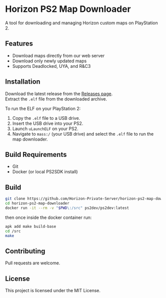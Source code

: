 # Horizon PS2 Map Downloader

A tool for downloading and managing Horizon custom maps on PlayStation 2.

## Features

- Download maps directly from our web server
- Download only newly updated maps
- Supports Deadlocked, UYA, and R&C3

## Installation

Download the latest release from the [Releases page](https://github.com/Horizon-Private-Server/horizon-ps2-map-downloader/releases).  
Extract the `.elf` file from the downloaded archive.

To run the ELF on your PlayStation 2:

1. Copy the `.elf` file to a USB drive.
2. Insert the USB drive into your PS2.
3. Launch `uLaunchELF` on your PS2.
4. Navigate to `mass:/` (your USB drive) and select the `.elf` file to run the map downloader.

## Build Requirements

- Git
- Docker (or local PS2SDK install)

## Build

```bash
git clone https://github.com/Horizon-Private-Server/horizon-ps2-map-downloader.git
cd horizon-ps2-map-downloader
docker run -it --rm -v "$PWD\:/src" ps2dev/ps2dev:latest
```

then once inside the docker container run:

```bash
apk add make build-base
cd /src
make
```

## Contributing

Pull requests are welcome.

## License

This project is licensed under the MIT License.